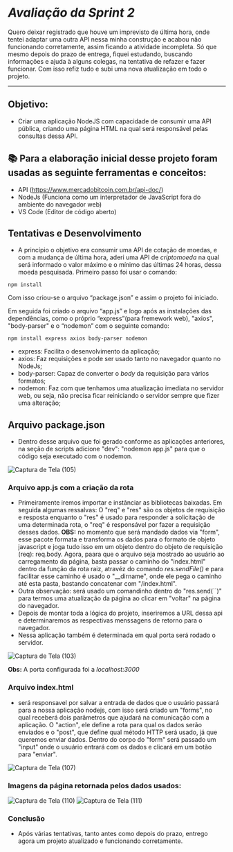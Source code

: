 # _Avaliação da Sprint 2_

Quero deixar registrado que houve um imprevisto de última hora, onde tentei adaptar uma outra API nessa minha construção e acabou não funcionando corretamente, assim ficando a atividade incompleta. Só que mesmo depois do prazo de entrega, fiquei estudando, buscando informações e ajuda à alguns colegas, na tentativa de refazer e fazer funcionar.
Com isso refiz tudo e subi uma nova atualização em todo o projeto.

---

## Objetivo:
- Criar uma aplicação NodeJS com capacidade de consumir uma API pública, criando uma página HTML na qual será responsável pelas consultas dessa API.

## 📚 Para a elaboração inicial desse projeto foram usadas as seguinte ferramentas e conceitos:
- API (https://www.mercadobitcoin.com.br/api-doc/)
- NodeJs (Funciona como um interpretador de JavaScript fora do ambiente do navegador web)
- VS Code (Editor de código aberto)

## Tentativas e Desenvolvimento
- A princípio o objetivo era consumir uma API de cotação de moedas, e com a mudança de última hora, aderi uma API de _criptomoeda_ na qual será informado o valor máximo e o mínimo das últimas 24 horas, dessa moeda pesquisada.
Primeiro passo foi usar o comando:
```
npm install
```
Com isso criou-se o arquivo “package.json” e assim o projeto foi iniciado.

Em seguida foi criado o arquivo “app.js” e logo após as instalações das dependências, como o próprio “express”(para fremework web), "axios", "body-parser" e o “nodemon” com o seguinte comando:
```
npm install express axios body-parser nodemon
```
- express: Facilita o desenvolvimento da aplicação;
- axios: Faz requisições e pode ser usado tanto no navegador quanto no NodeJs;
- body-parser: Capaz de converter o _body_ da requisição para vários formatos;
- nodemon: Faz com que tenhamos uma atualização imediata no servidor web, ou seja, não precisa ficar reiniciando o servidor sempre que fizer uma alteração;

## Arquivo package.json
- Dentro desse arquivo que foi gerado conforme as aplicações anteriores, na seção de scripts adicione "dev": "nodemon app.js" para que o código seja executado com o nodemon.

![Captura de Tela (105)](https://user-images.githubusercontent.com/106123150/208814280-55ff0b28-8b3b-457c-8d6a-620c7d1e2662.png)

### Arquivo app.js com a criação da rota
- Primeiramente iremos importar e instânciar as bibliotecas baixadas. Em seguida algumas ressalvas: O "req" e "res" são os objetos de requisição e resposta enquanto o "res" é usado para responder a solicitação de uma determinada rota, o "req" é responsável por fazer a requisição desses dados.
**OBS:** no momento que será mandado dados via "form", esse pacote formata e transforma os dados para o formato de objeto javascript e joga tudo isso em um objeto dentro do objeto de requisição (req): req.body.
Agora, paara que o arquivo seja mostrado ao usuário ao carregamento da página, basta passar o caminho do "index.html" dentro da função da rota raiz, atravéz do comando _res.sendFile()_ e para facilitar esse caminho é usado o "__dirname", onde ele pega o caminho até esta pasta, bastando concatenar com "/index.html".
- Outra observação: será usado um comandinho dentro do "res.send(``)" para termos uma atualização da página ao clicar em "voltar" na página do navegador.
- Depois de montar toda a lógica do projeto, inseriremos a URL dessa api e determinaremos as respectivas menssagens de retorno para o navegador.
- Nessa aplicação também é determinada em qual porta será rodado o servidor.

![Captura de Tela (103)](https://user-images.githubusercontent.com/106123150/208813812-b9f40676-ef40-4e80-90cf-7b68c914d060.png)

**Obs:** A porta configurada foi a _localhost:3000_

### Arquivo index.html
- será responsavel por salvar a entrada de dados que o usuário passará para a nossa aplicação nodejs, com isso será criado um "forms", no qual receberá dois parâmetros que ajudará na comunicação com a aplicação. O "action", ele define a rota para qual os dados serão enviados e o "post", que define qual método HTTP será usado, já que queremos enviar dados. Dentro do corpo do "form" será passado um "input" onde o usuário entrará com os dados e clicará em um botão para "enviar".

![Captura de Tela (107)](https://user-images.githubusercontent.com/106123150/208818863-06043f6f-ece5-4099-8ac8-e1a93b1908d7.png)

### Imagens da página retornada pelos dados usados:
![Captura de Tela (110)](https://user-images.githubusercontent.com/106123150/208822676-0e54cddb-04d2-4d27-88e7-ba941dfc3d0f.png)
![Captura de Tela (111)](https://user-images.githubusercontent.com/106123150/208822849-7b8d9f06-1294-408b-ae54-8dfe0319b301.png)

### Conclusão
- Após várias tentativas, tanto antes como depois do prazo, entrego agora um projeto atualizado e funcionando corretamente.

